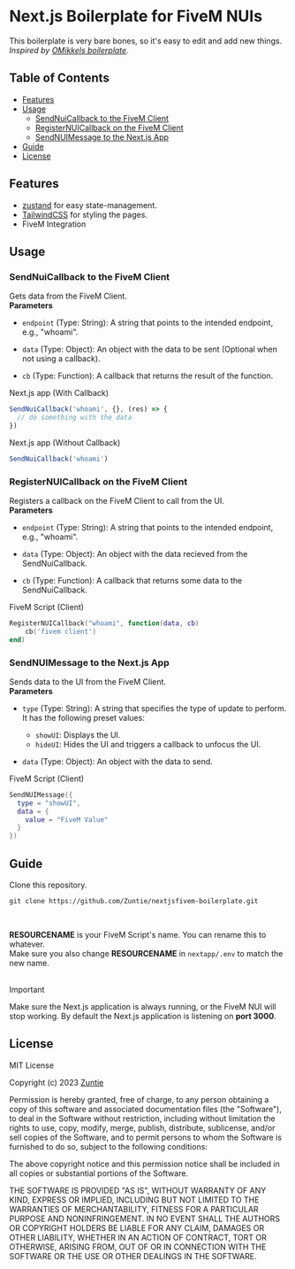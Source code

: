# Next.js Boilerplate for FiveM NUIs
This boilerplate is very bare bones, so it's easy to edit and add new things.
<br>
*Inspired by [OMikkels boilerplate](https://github.com/OMikkel/nextjs-omikkel-boilerplate).*

## Table of Contents
- [Features](#features)
- [Usage](#usage)
  - [SendNuiCallback to the FiveM Client](#sendnuicallback-to-the-fivem-client)
  - [RegisterNUICallback on the FiveM Client](#registernuicallback-on-the-fivem-client)
  - [SendNUIMessage to the Next.js App](#sendnuimessage-to-the-nextjs-app)
- [Guide](#guide)
- [License](#license)

## Features
- [zustand](https://github.com/pmndrs/zustand) for easy state-management.
- [TailwindCSS](https://tailwindcss.com) for styling the pages.
- FiveM Integration

## Usage
### SendNuiCallback to the FiveM Client
Gets data from the FiveM Client.
<br>
**Parameters**
- `endpoint` (Type: String): A string that points to the intended endpoint, e.g., "whoami".

- `data` (Type: Object): An object with the data to be sent (Optional when not using a callback).

- `cb` (Type: Function): A callback that returns the result of the function.

Next.js app (With Callback)
```js
SendNuiCallback('whoami', {}, (res) => {
  // do something with the data
})
```
Next.js app (Without Callback)
```js
SendNuiCallback('whoami')
```

### RegisterNUICallback on the FiveM Client
Registers a callback on the FiveM Client to call from the UI.
<br>
**Parameters**
- `endpoint` (Type: String): A string that points to the intended endpoint, e.g., "whoami".

- `data` (Type: Object): An object with the data recieved from the SendNuiCallback.

- `cb` (Type: Function): A callback that returns some data to the SendNuiCallback.

FiveM Script (Client)
```lua
RegisterNUICallback("whoami", function(data, cb)
    cb('fivem client')
end)
```

### SendNUIMessage to the Next.js App
Sends data to the UI from the FiveM Client.
<br>
**Parameters**
- `type` (Type: String): A string that specifies the type of update to perform. It has the following preset values:

  - `showUI`: Displays the UI.
  - `hideUI`: Hides the UI and triggers a callback to unfocus the UI.

- `data` (Type: Object): An object with the data to send.

FiveM Script (Client)
```lua
SendNUIMessage({
  type = "showUI",
  data = {
    value = "FiveM Value"
  }
})
```

## Guide
Clone this repository.
```
git clone https://github.com/Zuntie/nextjsfivem-boilerplate.git
```
<br>

**RESOURCENAME** is your FiveM Script's name. You can rename this to whatever.
<br>
Make sure you also change **RESOURCENAME** in `nextapp/.env` to match the new name.
<br>
<br>
> [!IMPORTANT]
> Make sure the Next.js application is always running, or the FiveM NUI will stop working.
> By default the Next.js application is listening on **port 3000**.

## License
MIT License

Copyright (c) 2023 [Zuntie](https://github.com/Zuntie)

Permission is hereby granted, free of charge, to any person obtaining a copy
of this software and associated documentation files (the "Software"), to deal
in the Software without restriction, including without limitation the rights
to use, copy, modify, merge, publish, distribute, sublicense, and/or sell
copies of the Software, and to permit persons to whom the Software is
furnished to do so, subject to the following conditions:

The above copyright notice and this permission notice shall be included in all
copies or substantial portions of the Software.

THE SOFTWARE IS PROVIDED "AS IS", WITHOUT WARRANTY OF ANY KIND, EXPRESS OR
IMPLIED, INCLUDING BUT NOT LIMITED TO THE WARRANTIES OF MERCHANTABILITY,
FITNESS FOR A PARTICULAR PURPOSE AND NONINFRINGEMENT. IN NO EVENT SHALL THE
AUTHORS OR COPYRIGHT HOLDERS BE LIABLE FOR ANY CLAIM, DAMAGES OR OTHER
LIABILITY, WHETHER IN AN ACTION OF CONTRACT, TORT OR OTHERWISE, ARISING FROM,
OUT OF OR IN CONNECTION WITH THE SOFTWARE OR THE USE OR OTHER DEALINGS IN THE
SOFTWARE.
